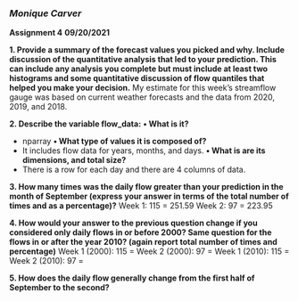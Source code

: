 ### *Monique Carver*
**Assignment 4**
**09/20/2021**

**1.	Provide a summary of the forecast values you picked and why. Include discussion of the quantitative analysis that led to your prediction. This can include any analysis you complete but must include at least two histograms and some quantitative discussion of flow quantiles that helped you make your decision.**
My estimate for this week’s streamflow gauge was based on current weather forecasts and the data from 2020, 2019, and 2018. 

**2.	Describe the variable flow_data:**
**•	What is it?** 
- nparray
**•	What type of values it is composed of?** 
- It includes flow data for years, months, and days. 
**•	What is are its dimensions, and total size?** 
- There is a row for each day and there are 4 columns of data.

**3.	How many times was the daily flow greater than your prediction in the month of September (express your answer in terms of the total number of times and as a percentage)?**
Week 1: 115 = 251.59
Week 2: 97 = 223.95

**4.	How would your answer to the previous question change if you considered only daily flows in or before 2000? Same question for the flows in or after the year 2010? (again report total number of times and percentage)**
Week 1 (2000): 115 =
Week 2 (2000): 97 =
Week 1 (2010): 115 =
Week 2 (2010): 97 = 

**5.	How does the daily flow generally change from the first half of September to the second?**

